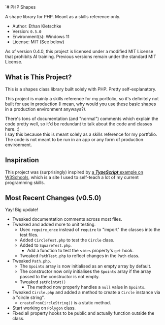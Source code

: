 `# PHP Shapes

A shape library for PHP. Meant as a skills reference only.

- Author: Ethan Kletschke
- Version: `0.5.0`
- Environment(s): Windows 11
- License: MIT (See below)

As of version 0.4.0, this project is licensed under a modified MIT License that prohibits AI training.
Previous versions remain under the standard MIT License.

## What is This Project?

This is a shapes class library built solely with PHP. Pretty self-explanatory.

This project is mainly a skills reference for my portfolio, so it's definitely not built
for use in production (I mean, why would you use these basic shapes in a production
environment anyways?). 

There's tons of documentation (and "normal") comments which explain the code pretty well, 
so it'd be redundant to talk about the code and classes here. :)  
I say this because this is meant solely as a skills reference for my portfolio.
The code is not meant to be run in an app or any form of production environment.

## Inspiration

This project was (surprisingly) inspired by 
[a _**TypeScript**_ example on W3Schools](https://www.w3schools.com/typescript/typescript_classes.php#:~:text=the%20implements%20keyword.-,Example,-interface%20Shape%20%7B),
which is a site I used to self-teach a lot of my current
programming skills.

## Most Recent Changes (v0.5.0)

Yay! Big update!

- Tweaked documentation comments across most files.
- Tweaked and added more to unit testing.
  - Usec `require_once` instead of `require` to "import" the classes into the test
    files.
  - Added `CircleTest.php` to test the `Circle` class.
  - Added to `SquareTest.php`.
    - Add a function to test the `sides` property's `get` hook.
  - Tweaked `PathTest.php` to reflect changes in the `Path` class.
- Tweaked `Path.php`.
  - The `$points` array is now initialised as an empty array by default.
  - The constructor now only initialises the `$points` array
    if the array passed to the constructor is not empty.
  - Tweaked `setPointAt()` 
    - The method now properly handles a `null` value in `$points`.
- Tweaked `Circle.php` and added a method to create a `Circle` instance via a "circle string".
  - `createFromCircleString()` is a static method.
- Start working on `Polygon` class.
- Fixed all property hooks to be public and actually function outside the class.
